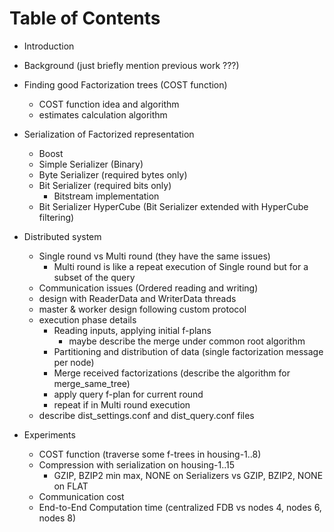 
# Table of Contents

* Introduction

* Background (just briefly mention previous work ???)

* Finding good Factorization trees (COST function)
    - COST function idea and algorithm
    - estimates calculation algorithm

* Serialization of Factorized representation
    - Boost
    - Simple Serializer (Binary)
    - Byte Serializer (required bytes only)
    - Bit Serializer (required bits only)
        * Bitstream implementation
    - Bit Serializer HyperCube (Bit Serializer extended with HyperCube filtering)

* Distributed system
    - Single round vs Multi round (they have the same issues)
        * Multi round is like a repeat execution of Single round but for a subset of the query
    - Communication issues (Ordered reading and writing)
    - design with ReaderData and WriterData threads
    - master & worker design following custom protocol
    - execution phase details
        * Reading inputs, applying initial f-plans
            - maybe describe the merge under common root algorithm
        * Partitioning and distribution of data (single factorization message per node)
        * Merge received factorizations (describe the algorithm for merge_same_tree)
        * apply query f-plan for current round
        * repeat if in Multi round execution
    - describe dist\_settings.conf and dist\_query.conf files

* Experiments
    - COST function (traverse some f-trees in housing-1..8)
    - Compression with serialization on housing-1..15
        * GZIP, BZIP2 min max, NONE on Serializers vs GZIP, BZIP2, NONE on FLAT 
    - Communication cost 
    - End-to-End Computation time (centralized FDB vs nodes 4, nodes 6, nodes 8)
